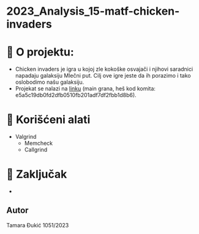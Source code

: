 # 2023_Analysis_15-matf-chicken-invaders

# :memo: O projektu:

- Chicken invaders je igra u kojoj zle kokoške osvajači i njihovi saradnici napadaju galaksiju Mlečni put. Cilj ove igre jeste da ih porazimo i tako oslobodimo našu galaksiju.
- Projekat se nalazi na [linku](https://gitlab.com/matf-bg-ac-rs/course-rs/projects-2020-2021/15-matf-chicken-invaders) (main grana, heš kod komita: e5a5c19db0fd2dfb0510fb201adf7df2fbb1d8b6).


# :wrench: Korišćeni alati
 * Valgrind
    - Memcheck
    - Callgrind


# :memo: Zaključak
-

## Autor

Tamara Đukić 1051/2023
